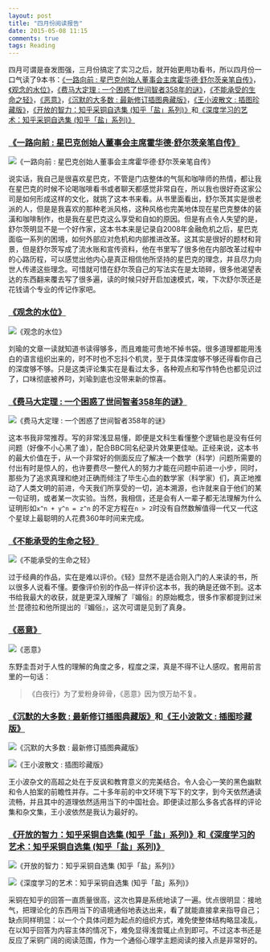 ```yaml
---
layout: post
title: "四月份阅读报告"
date: 2015-05-08 11:15
comments: true
tags: Reading
---
```

四月可谓是奋发图强，三月份搞定了实习之后，就开始更用功看书，所以四月份一口气读了9本书：[《一路向前 : 星巴克创始人董事会主席霍华德·舒尔茨亲笔自传》](http://book.douban.com/subject/6078123/)，[《观念的水位》](http://book.douban.com/subject/20463108/)，[《费马大定理 : 一个困惑了世间智者358年的谜》](http://book.douban.com/subject/20494401/)，[《不能承受的生命之轻》](http://book.douban.com/subject/1017143/)，[《恶意》](http://book.douban.com/subject/3646172/)，[《沉默的大多数 : 最新修订插图典藏版》](http://book.douban.com/subject/3901880/)，[《王小波散文 : 插图珍藏版》](http://book.douban.com/subject/2364742/)，[《开放的智力：知乎采铜自选集 (知乎「盐」系列)》](http://www.amazon.cn/%E5%BC%80%E6%94%BE%E7%9A%84%E6%99%BA%E5%8A%9B-%E7%9F%A5%E4%B9%8E%E9%87%87%E9%93%9C%E8%87%AA%E9%80%89%E9%9B%86-%E9%87%87%E9%93%9C/dp/B00MOABE4K?ie=UTF8&camp=536&creative=3200&linkCode=ur2&tag=v-i-23)和[《深度学习的艺术：知乎采铜自选集 (知乎「盐」系列)》](http://www.amazon.cn/%E6%B7%B1%E5%BA%A6%E5%AD%A6%E4%B9%A0%E7%9A%84%E8%89%BA%E6%9C%AF-%E7%9F%A5%E4%B9%8E%E9%87%87%E9%93%9C%E8%87%AA%E9%80%89%E9%9B%86-%E9%87%87%E9%93%9C/dp/B00OH7B740/ref=sr_1_3?ie=UTF8&qid=1431047755&sr=8-3&keywords=%E5%BC%80%E6%94%BE%E7%9A%84%E6%99%BA%E5%8A%9B)

<!-- more -->

### [《一路向前 : 星巴克创始人董事会主席霍华德·舒尔茨亲笔自传》](http://book.douban.com/subject/6078123/)

![《一路向前 : 星巴克创始人董事会主席霍华德·舒尔茨亲笔自传》](http://img5.douban.com/lpic/s4709459.jpg)

说实话，我自己是很喜欢星巴克，不管是门店整体的气氛和咖啡师的热情，都让我在星巴克的时候不论喝咖啡看书或者聊天都感觉非常自在，所以我也很好奇这家公司是如何形成这样的文化，就挑了这本书来看。从书里面看出，舒尔茨其实是很老派的人，但是是我喜欢的那种老派风格，这种风格也完美地体现在星巴克整体的装潢和咖啡制作，也是我在星巴克这么享受和自如的原因。但是有点令人失望的是，舒尔茨明显不是一个好作家，这本书本来是记录自2008年金融危机之后，星巴克面临一系列的困境，如何外部应对危机和内部推进改革。这其实是很好的题材和背景，但是舒尔茨写成了流水账和宣传资料，他在书里写了很多他在内部改革过程中的心路历程，可以感觉出他内心是真正相信他所坚持的星巴克的理念，并且尽力向世人传递这些理念。可惜就可惜在舒尔茨自己的写法实在是太琐碎，很多他渴望表达的东西翻来覆去写了很多遍，读的时候只好开启加速模式，唉，下次舒尔茨还是花钱请个专业的传记作家吧。

### [《观念的水位》](http://book.douban.com/subject/20463108/)

![《观念的水位》](http://img3.douban.com/lpic/s26846213.jpg)

刘瑜的文章一读就知道书读得够多，而且难能可贵地不掉书袋。很多道理都能用浅白的语言组织出来的，时不时也不忘抖个机灵，至于具体深度够不够还得看你自己的深度够不够。只是这类评论集实在是看过太多，各种观点和写作特色也都见识过了，口味彻底被养叼，刘瑜到底也没带来新的惊喜。

### [《费马大定理 : 一个困惑了世间智者358年的谜》](http://book.douban.com/subject/20494401/)

![《费马大定理 : 一个困惑了世间智者358年的谜》](http://img5.douban.com/lpic/s24562968.jpg)

这本书我非常推荐。写的非常浅显易懂，即便是文科生看懂整个逻辑也是没有任何问题（好像不小心黑了谁），配合BBC同名纪录片效果更佳呦。正经来说，这本书的最大价值在于，从一个非常好的侧面反应了解决一个数学（科学）问题所需要的付出有时是惊人的，也许要费尽一整代人的努力才能在问题中前进一小步，同时，那些为了追求真理和绝对正确而倾注了毕生心血的数学家（科学家）们，真正地推动了人类文明的前进，今天我们所享受的一切，追本溯源，也许就来自于他们的某一句证明，或者某一次实验。当然，我相信，还是会有人一辈子都无法理解为什么证明形如`x^n + y^n = z^n` 的不定方程在`n > 2`时没有自然数解值得一代又一代这个星球上最聪明的人花费360年时间来完成。

### [《不能承受的生命之轻》](http://book.douban.com/subject/1017143/)

![《不能承受的生命之轻》](http://img5.douban.com/lpic/s1091698.jpg)

过于经典的作品，实在是难以评价。《轻》显然不是适合刚入门的人来读的书，所以很多人说看不懂。要像评价别的作品一样评价这本书，我的确是还做不到。这本书给我最大的收获，就是更深入理解了『媚俗』的原始概念，很多作家都提到过米兰·昆德拉和他所提出的『媚俗』，这次可谓是见到了真身。

### [《恶意》](http://book.douban.com/subject/3646172/)

![《恶意》](http://img5.douban.com/lpic/s3814606.jpg)

东野圭吾对于人性的理解的角度之多，程度之深，真是不得不让人感叹。套用前言里的一句话：

> 《白夜行》为了爱粉身碎骨，《恶意》因为恨万劫不复。

### [《沉默的大多数 : 最新修订插图典藏版》](http://book.douban.com/subject/3901880/)和[《王小波散文 : 插图珍藏版》](http://book.douban.com/subject/2364742/)

![《沉默的大多数 : 最新修订插图典藏版》](http://img5.douban.com/lpic/s3955998.jpg)

![《王小波散文 : 插图珍藏版》](http://img5.douban.com/lpic/s2885758.jpg)

王小波杂文的高超之处在于反讽和教育意义的完美结合。令人会心一笑的黑色幽默和令人拍案的前瞻性并存。二十多年前的中文环境下写下的文字，到今天依然通读流畅，并且其中的道理依然适用当下的中国社会。即便读过那么多各式各样的评论集和杂文集，王小波依然是我认为最好的。

### [《开放的智力：知乎采铜自选集 (知乎「盐」系列)》](http://www.amazon.cn/%E5%BC%80%E6%94%BE%E7%9A%84%E6%99%BA%E5%8A%9B-%E7%9F%A5%E4%B9%8E%E9%87%87%E9%93%9C%E8%87%AA%E9%80%89%E9%9B%86-%E9%87%87%E9%93%9C/dp/B00MOABE4K?ie=UTF8&camp=536&creative=3200&linkCode=ur2&tag=v-i-23)和[《深度学习的艺术：知乎采铜自选集 (知乎「盐」系列)》](http://www.amazon.cn/%E6%B7%B1%E5%BA%A6%E5%AD%A6%E4%B9%A0%E7%9A%84%E8%89%BA%E6%9C%AF-%E7%9F%A5%E4%B9%8E%E9%87%87%E9%93%9C%E8%87%AA%E9%80%89%E9%9B%86-%E9%87%87%E9%93%9C/dp/B00OH7B740/ref=sr_1_3?ie=UTF8&qid=1431047755&sr=8-3&keywords=%E5%BC%80%E6%94%BE%E7%9A%84%E6%99%BA%E5%8A%9B)

![《开放的智力：知乎采铜自选集 (知乎「盐」系列)》](http://ec8.images-amazon.com/images/I/51PIxEVhp9L._AA324_PIkin4,BottomRight,-71,22_AA346_SH20_OU28_.jpg)

![《深度学习的艺术：知乎采铜自选集 (知乎「盐」系列)》](http://ec4.images-amazon.com/images/I/41LnIIFD2iL._AA324_PIkin4,BottomRight,-71,22_AA346_SH20_OU28_.jpg)

采铜在知乎的回答一直质量很高，这次也算是系统地读了一遍。优点很明显：接地气，把理论化的东西用当下的语境通俗地表达出来，看了就能直接拿来指导自己；缺点同样明显：以一个个具体问题为起点的组织方式，难免使整体结构略显凌乱，在以知乎回答为内容主体的情况下，难免显得浅尝辄止点到即可。不过这本书还是反应了采铜广阔的阅读范围，作为一个通俗心理学主题阅读的接入点是非常好的。
